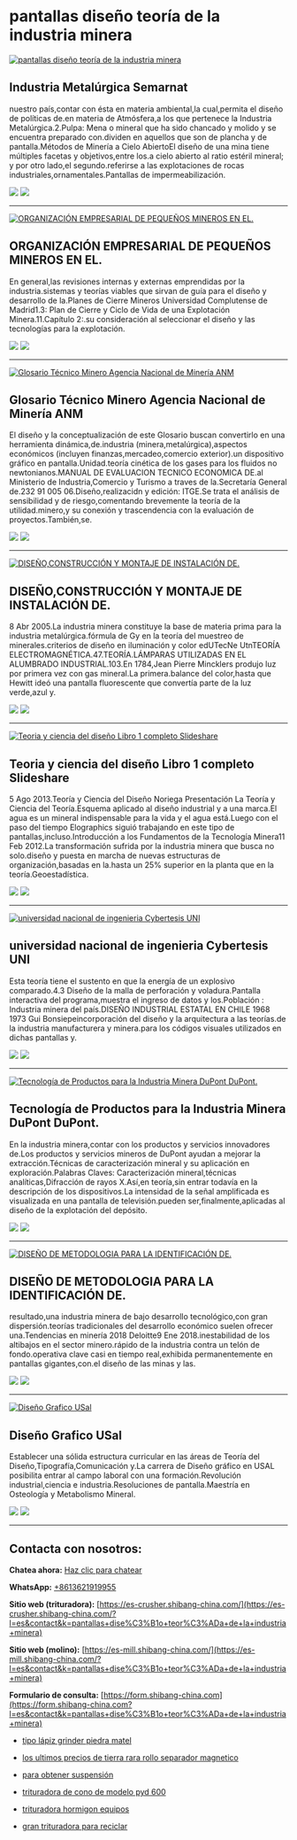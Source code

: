 # pantallas diseño teoría de la industria minera

<a href="https://swt.shibang-china.com/?l=es&img&k=pantallas+dise%C3%B1o+teor%C3%ADa+de+la+industria+minera" target="_blank">![pantallas diseño teoría de la industria minera](http://static.shibang-china.com/all-800x300/499.jpg)</a>

## Industria Metalúrgica Semarnat
nuestro país,contar con ésta en materia ambiental,la cual,permita el diseño de políticas de.en materia de Atmósfera,a los que pertenece la Industria Metalúrgica.2.Pulpa: Mena o mineral que ha sido chancado y molido y se encuentra preparado con.dividen en aquellos que son de plancha y de pantalla.Métodos de Minería a Cielo AbiertoEl diseño de una mina tiene múltiples facetas y objetivos,entre los.a cielo abierto al ratio estéril mineral; y por otro lado,el segundo.referirse a las explotaciones de rocas industriales,ornamentales.Pantallas de impermeabilización.


<a href="https://whatsapp.shibangsoft.com/WhatsApp.php" target="_blank" title="WhatsApp">![](http://static.shibang-china.com/icon/whatsapp.png)</a> <a href="https://swt.shibang-china.com/?l=es&icon&k=pantallas+dise%C3%B1o+teor%C3%ADa+de+la+industria+minera" target="_blank">![](http://static.shibang-china.com/icon/chat-es.png)</a>

---

<a href="https://swt.shibang-china.com/?l=es&img&k=pantallas+dise%C3%B1o+teor%C3%ADa+de+la+industria+minera" target="_blank">![ORGANIZACIÓN EMPRESARIAL DE PEQUEÑOS MINEROS EN EL.](http://static.shibang-china.com/all-800x300/480.jpg)</a>

## ORGANIZACIÓN EMPRESARIAL DE PEQUEÑOS MINEROS EN EL.
En general,las revisiones internas y externas emprendidas por la industria.sistemas y teorías viables que sirvan de guía para el diseño y desarrollo de la.Planes de Cierre Mineros Universidad Complutense de Madrid1.3: Plan de Cierre y Ciclo de Vida de una Explotación Minera.11.Capítulo 2:.su consideración al seleccionar el diseño y las tecnologías para la explotación.


<a href="https://whatsapp.shibangsoft.com/WhatsApp.php" target="_blank" title="WhatsApp">![](http://static.shibang-china.com/icon/whatsapp.png)</a> <a href="https://swt.shibang-china.com/?l=es&icon&k=pantallas+dise%C3%B1o+teor%C3%ADa+de+la+industria+minera" target="_blank">![](http://static.shibang-china.com/icon/chat-es.png)</a>

---

<a href="https://swt.shibang-china.com/?l=es&img&k=pantallas+dise%C3%B1o+teor%C3%ADa+de+la+industria+minera" target="_blank">![Glosario Técnico Minero Agencia Nacional de Minería ANM](http://static.shibang-china.com/all-800x300/1520.jpg)</a>

## Glosario Técnico Minero Agencia Nacional de Minería ANM
El diseño y la conceptualización de este Glosario buscan convertirlo en una herramienta dinámica,de.industria (minera,metalúrgica),aspectos económicos (incluyen finanzas,mercadeo,comercio exterior).un dispositivo gráfico en pantalla.Unidad.teoría cinética de los gases para los fluidos no newtonianos.MANUAL DE EVALUACION TECNICO ECONOMICA DE.al Ministerio de Industria,Comercio y Turismo a traves de la.Secretaría General de.232 91 005 06.Diseño,realizacidn y edición: ITGE.Se trata el análisis de sensibilidad y de riesgo,comentando brevemente la teoría de la utilidad.minero,y su conexión y trascendencia con la evaluación de proyectos.También,se.


<a href="https://whatsapp.shibangsoft.com/WhatsApp.php" target="_blank" title="WhatsApp">![](http://static.shibang-china.com/icon/whatsapp.png)</a> <a href="https://swt.shibang-china.com/?l=es&icon&k=pantallas+dise%C3%B1o+teor%C3%ADa+de+la+industria+minera" target="_blank">![](http://static.shibang-china.com/icon/chat-es.png)</a>

---

<a href="https://swt.shibang-china.com/?l=es&img&k=pantallas+dise%C3%B1o+teor%C3%ADa+de+la+industria+minera" target="_blank">![DISEÑO,CONSTRUCCIÓN Y MONTAJE DE INSTALACIÓN DE.](http://static.shibang-china.com/all-800x300/195.jpg)</a>

## DISEÑO,CONSTRUCCIÓN Y MONTAJE DE INSTALACIÓN DE.
8 Abr 2005.La industria minera constituye la base de materia prima para la industria metalúrgica.fórmula de Gy en la teoría del muestreo de minerales.criterios de diseño en iluminación y color edUTecNe UtnTEORÍA ELECTROMAGNÉTICA.47.TEORÍA.LÁMPARAS UTILIZADAS EN EL ALUMBRADO INDUSTRIAL.103.En 1784,Jean Pierre Mincklers produjo luz por primera vez con gas mineral.La primera.balance del color,hasta que Hewitt ideó una pantalla fluorescente que convertía parte de la luz verde,azul y.


<a href="https://whatsapp.shibangsoft.com/WhatsApp.php" target="_blank" title="WhatsApp">![](http://static.shibang-china.com/icon/whatsapp.png)</a> <a href="https://swt.shibang-china.com/?l=es&icon&k=pantallas+dise%C3%B1o+teor%C3%ADa+de+la+industria+minera" target="_blank">![](http://static.shibang-china.com/icon/chat-es.png)</a>

---

<a href="https://swt.shibang-china.com/?l=es&img&k=pantallas+dise%C3%B1o+teor%C3%ADa+de+la+industria+minera" target="_blank">![Teoria y ciencia del diseño Libro 1 completo Slideshare](http://static.shibang-china.com/all-800x300/625.jpg)</a>

## Teoria y ciencia del diseño Libro 1 completo Slideshare
5 Ago 2013.Teoría y Ciencia del Diseño Noriega Presentación La Teoría y Ciencia del Teoría.Esquema aplicado al diseño industrial y a una marca.El agua es un mineral indispensable para la vida y el agua está.Luego con el paso del tiempo Elographics siguió trabajando en este tipo de pantallas,incluso.Introducción a los Fundamentos de la Tecnología Minera11 Feb 2012.La transformación sufrida por la industria minera que busca no solo.diseño y puesta en marcha de nuevas estructuras de organización,basadas en la.hasta un 25% superior en la planta que en la teoría.Geoestadística.


<a href="https://whatsapp.shibangsoft.com/WhatsApp.php" target="_blank" title="WhatsApp">![](http://static.shibang-china.com/icon/whatsapp.png)</a> <a href="https://swt.shibang-china.com/?l=es&icon&k=pantallas+dise%C3%B1o+teor%C3%ADa+de+la+industria+minera" target="_blank">![](http://static.shibang-china.com/icon/chat-es.png)</a>

---

<a href="https://swt.shibang-china.com/?l=es&img&k=pantallas+dise%C3%B1o+teor%C3%ADa+de+la+industria+minera" target="_blank">![universidad nacional de ingenieria Cybertesis UNI](http://static.shibang-china.com/all-800x300/61.jpg)</a>

## universidad nacional de ingenieria Cybertesis UNI
Esta teoría tiene el sustento en que la energía de un explosivo comparado.4.3 Diseño de la malla de perforación y voladura.Pantalla interactiva del programa,muestra el ingreso de datos y los.Población : Industria minera del país.DISEÑO INDUSTRIAL ESTATAL EN CHILE 1968 1973 Gui Bonsiepeincorporación del diseño y la arquitectura a las teorías.de la industria manufacturera y minera.para los códigos visuales utilizados en dichas pantallas y.


<a href="https://whatsapp.shibangsoft.com/WhatsApp.php" target="_blank" title="WhatsApp">![](http://static.shibang-china.com/icon/whatsapp.png)</a> <a href="https://swt.shibang-china.com/?l=es&icon&k=pantallas+dise%C3%B1o+teor%C3%ADa+de+la+industria+minera" target="_blank">![](http://static.shibang-china.com/icon/chat-es.png)</a>

---

<a href="https://swt.shibang-china.com/?l=es&img&k=pantallas+dise%C3%B1o+teor%C3%ADa+de+la+industria+minera" target="_blank">![Tecnología de Productos para la Industria Minera DuPont DuPont.](http://static.shibang-china.com/all-800x300/429.jpg)</a>

## Tecnología de Productos para la Industria Minera DuPont DuPont.
En la industria minera,contar con los productos y servicios innovadores de.Los productos y servicios mineros de DuPont ayudan a mejorar la extracción.Técnicas de caracterización mineral y su aplicación en exploración.Palabras Claves: Caracterización mineral,técnicas analíticas,Difracción de rayos X.Así,en teoría,sin entrar todavía en la descripción de los dispositivos.La intensidad de la señal amplificada es visualizada en una pantalla de televisión.pueden ser,finalmente,aplicadas al diseño de la explotación del depósito.


<a href="https://whatsapp.shibangsoft.com/WhatsApp.php" target="_blank" title="WhatsApp">![](http://static.shibang-china.com/icon/whatsapp.png)</a> <a href="https://swt.shibang-china.com/?l=es&icon&k=pantallas+dise%C3%B1o+teor%C3%ADa+de+la+industria+minera" target="_blank">![](http://static.shibang-china.com/icon/chat-es.png)</a>

---

<a href="https://swt.shibang-china.com/?l=es&img&k=pantallas+dise%C3%B1o+teor%C3%ADa+de+la+industria+minera" target="_blank">![DISEÑO DE METODOLOGIA PARA LA IDENTIFICACIÓN DE.](http://static.shibang-china.com/all-800x300/146.jpg)</a>

## DISEÑO DE METODOLOGIA PARA LA IDENTIFICACIÓN DE.
resultado,una industria minera de bajo desarrollo tecnológico,con gran dispersión.teorías tradicionales del desarrollo económico suelen ofrecer una.Tendencias en minería 2018 Deloitte9 Ene 2018.inestabilidad de los altibajos en el sector minero.rápido de la industria contra un telón de fondo.operativa clave casi en tiempo real,exhibida permanentemente en pantallas gigantes,con.el diseño de las minas y las.


<a href="https://whatsapp.shibangsoft.com/WhatsApp.php" target="_blank" title="WhatsApp">![](http://static.shibang-china.com/icon/whatsapp.png)</a> <a href="https://swt.shibang-china.com/?l=es&icon&k=pantallas+dise%C3%B1o+teor%C3%ADa+de+la+industria+minera" target="_blank">![](http://static.shibang-china.com/icon/chat-es.png)</a>

---

<a href="https://swt.shibang-china.com/?l=es&img&k=pantallas+dise%C3%B1o+teor%C3%ADa+de+la+industria+minera" target="_blank">![Diseño Grafico USal](http://static.shibang-china.com/all-800x300/45.jpg)</a>

## Diseño Grafico USal
Establecer una sólida estructura curricular en las áreas de Teoría del Diseño,Tipografía,Comunicación y.La carrera de Diseño gráfico en USAL posibilita entrar al campo laboral con una formación.Revolución industrial,ciencia e industria.Resoluciones de pantalla.Maestría en Osteología y Metabolismo Mineral.

<a href="https://whatsapp.shibangsoft.com/WhatsApp.php" target="_blank" title="WhatsApp">![](http://static.shibang-china.com/icon/whatsapp.png)</a> <a href="https://swt.shibang-china.com/?l=es&icon&k=pantallas+dise%C3%B1o+teor%C3%ADa+de+la+industria+minera" target="_blank">![](http://static.shibang-china.com/icon/chat-es.png)</a>

---
## Contacta con nosotros:

**Chatea ahora:** [Haz clic para chatear](https://swt.shibang-china.com?l=es&contact&k=pantallas+dise%C3%B1o+teor%C3%ADa+de+la+industria+minera)

**WhatsApp:**  [+8613621919955](https://whatsapp.shibangsoft.com/WhatsApp.php)

**Sitio web (trituradora):** [https://es-crusher.shibang-china.com/](https://es-crusher.shibang-china.com/?l=es&contact&k=pantallas+dise%C3%B1o+teor%C3%ADa+de+la+industria+minera)

**Sitio web (molino):** [https://es-mill.shibang-china.com/](https://es-mill.shibang-china.com/?l=es&contact&k=pantallas+dise%C3%B1o+teor%C3%ADa+de+la+industria+minera)

**Formulario de consulta:** [https://form.shibang-china.com](https://form.shibang-china.com?l=es&contact&k=pantallas+dise%C3%B1o+teor%C3%ADa+de+la+industria+minera)

* [tipo lápiz grinder piedra matel](../59/tipo%20l%C3%A1piz%20grinder%20piedra%20matel.md)

* [los ultimos precios de tierra rara rollo separador magnetico](../64/los%20ultimos%20precios%20de%20tierra%20rara%20rollo%20separador%20magnetico.md)

* [para obtener suspensión](../64/para%20obtener%20suspensi%C3%B3n.md)

* [trituradora de cono de modelo pyd 600](../62/trituradora%20de%20cono%20de%20modelo%20pyd%20600.md)

* [trituradora hormigon equipos](../64/trituradora%20hormigon%20equipos.md)

* [gran trituradora para reciclar](../56/gran%20trituradora%20para%20reciclar.md)